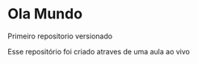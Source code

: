 # Ola Mundo
 Primeiro repositorio versionado

 Esse repositório foi criado atraves de uma aula ao vivo 
